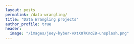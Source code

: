 ```yaml
---
layout: posts
permalink: /data-wrangling/
title: "Data Wrangling projects"
author_profile: true
header:
  image: "/images/joey-kyber-vXtX07KVcE8-unsplash.png"
---
```



